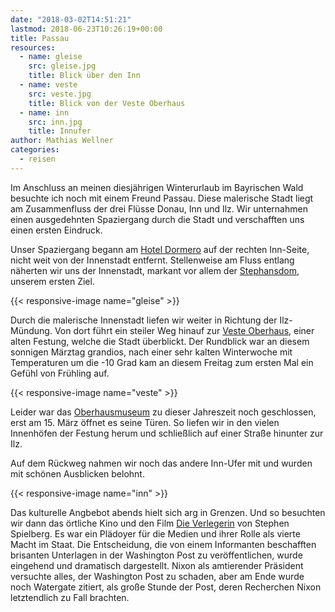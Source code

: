 ```yaml
---
date: "2018-03-02T14:51:21"
lastmod: 2018-06-23T10:26:19+00:00
title: Passau
resources:
  - name: gleise
    src: gleise.jpg
    title: Blick über den Inn
  - name: veste
    src: veste.jpg
    title: Blick von der Veste Oberhaus
  - name: inn
    src: inn.jpg
    title: Innufer
author: Mathias Wellner
categories:
  - reisen
---
```

Im Anschluss an meinen diesjährigen Winterurlaub im Bayrischen Wald besuchte ich noch mit einem Freund Passau. Diese malerische Stadt liegt am Zusammenfluss der drei Flüsse Donau, Inn und Ilz. Wir unternahmen einen ausgedehnten Spaziergang durch die Stadt und verschafften uns einen ersten Eindruck. 
<!--more-->

Unser Spaziergang begann am [Hotel Dormero](https://www.dormero.de/hotel-passau/) auf der rechten Inn-Seite, nicht weit von der Innenstadt entfernt. Stellenweise am Fluss entlang näherten wir uns der Innenstadt, markant vor allem der [Stephansdom](https://de.wikipedia.org/wiki/Dom_St._Stephan_(Passau)), unserem ersten Ziel. 

{{< responsive-image name="gleise" >}}

Durch die malerische Innenstadt liefen wir weiter in Richtung der Ilz-Mündung. Von dort führt ein steiler Weg hinauf zur [Veste Oberhaus](https://de.wikipedia.org/wiki/Veste_Oberhaus), einer alten Festung, welche die Stadt überblickt. Der Rundblick war an diesem sonnigen Märztag grandios, nach einer sehr kalten Winterwoche mit Temperaturen um die -10 Grad kam an diesem Freitag zum ersten Mal ein Gefühl von Frühling auf. 

{{< responsive-image name="veste" >}}

Leider war das [Oberhausmuseum](http://www.oberhausmuseum.de/) zu dieser Jahreszeit noch geschlossen, erst am 15. März öffnet es seine Türen. So liefen wir in den vielen Innenhöfen der Festung herum und schließlich auf einer Straße hinunter zur Ilz.

Auf dem Rückweg nahmen wir noch das andere Inn-Ufer mit und wurden mit schönen Ausblicken belohnt. 

{{< responsive-image name="inn" >}}

Das kulturelle Angbebot abends hielt sich arg in Grenzen. Und so besuchten wir dann das örtliche Kino und den Film [Die Verlegerin](https://de.wikipedia.org/wiki/Die_Verlegerin) von Stephen Spielberg. Es war ein Plädoyer für die Medien und ihrer Rolle als vierte Macht im Staat. Die Entscheidung, die von einem Informanten beschafften brisanten Unterlagen in der Washington Post zu veröffentlichen, wurde eingehend und dramatisch dargestellt. Nixon als amtierender Präsident versuchte alles, der Washington Post zu schaden, aber am Ende wurde noch Watergate zitiert, als große Stunde der Post, deren Recherchen Nixon letztendlich zu Fall brachten. 
